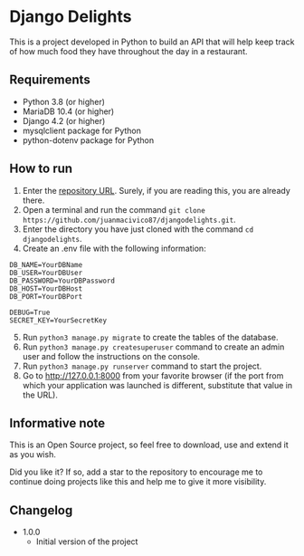 # Django Delights

This is a project developed in Python to build an API that will help keep track of how much food they have throughout the day in a restaurant.

## Requirements

- Python 3.8 (or higher)
- MariaDB 10.4 (or higher)
- Django 4.2 (or higher)
- mysqlclient package for Python
- python-dotenv package for Python

## How to run

1. Enter the [repository URL](https://github.com/juanmacivico87/djangodelights). Surely, if you are reading this, you are already there.
2. Open a terminal and run the command ```git clone https://github.com/juanmacivico87/djangodelights.git```.
3. Enter the directory you have just cloned with the command ```cd djangodelights```.
4. Create an .env file with the following information:

```
DB_NAME=YourDBName
DB_USER=YourDBUser
DB_PASSWORD=YourDBPassword
DB_HOST=YourDBHost
DB_PORT=YourDBPort

DEBUG=True
SECRET_KEY=YourSecretKey
```
5. Run ```python3 manage.py migrate``` to create the tables of the database.
6. Run ```python3 manage.py createsuperuser``` command to create an admin user and follow the instructions on the console.
7. Run ```python3 manage.py runserver``` command to start the project.
8. Go to http://127.0.0.1:8000 from your favorite browser (if the port from which your application was launched is different, substitute that value in the URL).

## Informative note

This is an Open Source project, so feel free to download, use and extend it as you wish.

Did you like it? If so, add a star to the repository to encourage me to continue doing projects like this and help me to give it more visibility.

## Changelog

- 1.0.0
    - Initial version of the project